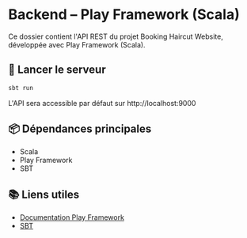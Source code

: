 # Backend – Play Framework (Scala)

Ce dossier contient l'API REST du projet Booking Haircut Website, développée avec Play Framework (Scala).

## 🚀 Lancer le serveur

```sh
sbt run
```

L'API sera accessible par défaut sur http://localhost:9000

## 📦 Dépendances principales
- Scala
- Play Framework
- SBT

## 📚 Liens utiles
- [Documentation Play Framework](https://www.playframework.com/documentation/latest/)
- [SBT](https://www.scala-sbt.org/) 